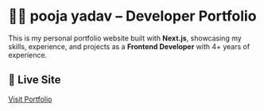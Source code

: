 # 🧑‍💻 pooja yadav – Developer Portfolio

This is my personal portfolio website built with **Next.js**, showcasing my skills, experience, and projects as a **Frontend Developer** with 4+ years of experience.

## 🔗 Live Site
[Visit Portfolio](https://misspoojaPortfoliobasantk.com)


